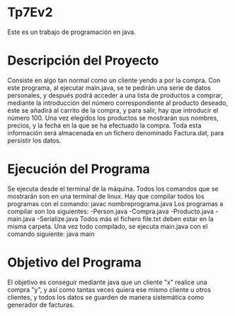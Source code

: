 # Tp7Ev2
Este es un trabajo de programación en java.

# Descripción del Proyecto

Consiste en algo tan normal como un cliente yendo a por la compra.
Con este programa, al ejecutar main.java, se te pedirán una serie de datos personales, y después podrá acceder a una lista de productos a comprar, mediante la introducción del número correspondiente al producto deseado, éste se añadirá al carrito de la compra, y para salir, hay que introducir el número 100.
Una vez elegidos los productos se mostrarán sus nombres, precios, y la fecha en la que se ha efectuado la compra.
Toda esta información será almacenada en un fichero denominado Factura.dat, para persistir los datos.

# Ejecución del Programa
Se ejecuta desde el terminal de la máquina.
Todos los comandos que se mostrarán son en una terminal de linux.
Hay que compilar todos los programas con el comando: javac nombreprograma.java
Los programas a compilar son los siguientes:
-Person.java
-Compra.java
-Producto.java
-main.java
-Serialize.java
Todos más el fichero file.txt deben estar en la misma carpeta.
Una vez todo compilado, se ejecuta main.java con el comando siguiente: java main

# Objetivo del Programa
El objetivo es conseguir mediante java que un cliente "x" realice una compra "y", y así como tantas veces quiera ese mismo cliente u otros clientes, y todos los datos se guarden de manera sistemática como generador de facturas.

